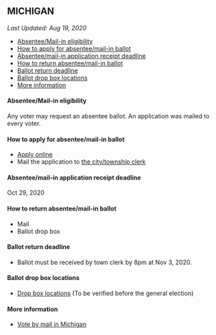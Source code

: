 ## MICHIGAN

*Last Updated: Aug 19, 2020*

* [Absentee/Mail-in eligibility](#absenteemail-in-eligibility)
* [How to apply for absentee/mail-in ballot](#how-to-apply-for-absenteemail-in-ballot)
* [Absentee/mail-in application receipt deadline](#absenteemail-in-application-receipt-deadline)
* [How to return absentee/mail-in ballot](#how-to-return-absenteemail-in-ballot)
* [Ballot return deadline](#ballot-return-deadline)
* [Ballot drop box locations](#ballot-drop-box-locations)
* [More information](#more-information)


#### Absentee/Mail-in eligibility
Any voter may request an absentee ballot. An application was mailed to every voter.


#### How to apply for absentee/mail-in ballot
* [Apply online](https://mvic.sos.state.mi.us/AVApplication/Index)
* Mail the application to [the city/township clerk](https://mvic.sos.state.mi.us/Voter/Index/#yourclerk)


#### Absentee/mail-in application receipt deadline
Oct 29, 2020


#### How to return absentee/mail-in ballot
* Mail
* Ballot drop box

#### Ballot return deadline
* Ballot must be received by town clerk by 8pm at Nov 3, 2020.

#### Ballot drop box locations
* [Drop box locations](https://www.michigan.gov/documents/sos/Ballot_Dropbox_Locations_697191_7.pdf)
(To be verified before the general election)

#### More information
* [Vote by mail in Michigan](https://mvic.sos.state.mi.us/Home/VoteAtHome)
